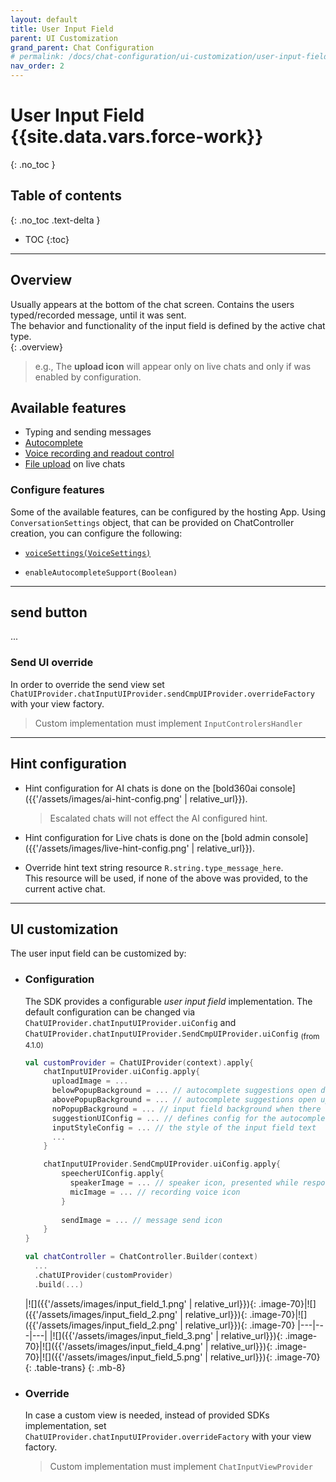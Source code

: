 ```yaml
---
layout: default
title: User Input Field
parent: UI Customization
grand_parent: Chat Configuration 
# permalink: /docs/chat-configuration/ui-customization/user-input-field
nav_order: 2
---
```


# User Input Field {{site.data.vars.force-work}}
{: .no_toc }

## Table of contents
{: .no_toc .text-delta }

- TOC
{:toc}

---

## Overview
Usually appears at the bottom of the chat screen. Contains the users typed/recorded message, until it was sent.   
The behavior and functionality of the input field is defined by the active chat type.   
{: .overview}

> e.g., The **upload icon** will appear only on live chats and only if was enabled by configuration.

## Available features
- Typing and sending messages 
- [Autocomplete](/docs/advanced-topics/autocomplete/in-chat)
- [Voice recording and readout control](/docs/advanced-topics/voice)
- [File upload](/docs/advanced-topics/file-upload) on live chats

### Configure features
Some of the available features, can be configured by the hosting App. Using `ConversationSettings` object, that can be provided on ChatController creation, you can configure the following:

- [`voiceSettings(VoiceSettings)`](./docs/chat-configuration/chat-settings#voice-control)

- `enableAutocompleteSupport(Boolean)`

---

## send  button
...

### Send UI override
In order to override the send view set `ChatUIProvider.chatInputUIProvider.sendCmpUIProvider.overrideFactory` with your view factory.
> Custom implementation must implement `InputControlersHandler`


---

## Hint configuration

- Hint configuration for AI chats is done on the [bold360ai console]({{'/assets/images/ai-hint-config.png' | relative_url}}).
  > Escalated chats will not effect the AI configured hint.

- Hint configuration for Live chats is done on the [bold admin console]({{'/assets/images/live-hint-config.png' | relative_url}}). 

- Override hint text string resource `R.string.type_message_here`.   
  This resource will be used, if none of the above was provided, to the current active chat.

---

## UI customization
The user input field can be customized by:

- ### Configuration   
  The SDK provides a configurable _user input field_ implementation.
  The default configuration can be changed via `ChatUIProvider.chatInputUIProvider.uiConfig` and `ChatUIProvider.chatInputUIProvider.SendCmpUIProvider.uiConfig` <sub>(from 4.1.0)</sub>
  
  ```kotlin
  val customProvider = ChatUIProvider(context).apply{
      chatInputUIProvider.uiConfig.apply{
        uploadImage = ...
        belowPopupBackground = ... // autocomplete suggestions open downward image
        abovePopupBackground = ... // autocomplete suggestions open upward image
        noPopupBackground = ... // input field background when there are no autocomplete suggestions 
        suggestionUIConfig = ... // defines config for the autocomplete suggestions rows 
        inputStyleConfig = ... // the style of the input field text
        ...
      }

      chatInputUIProvider.SendCmpUIProvider.uiConfig.apply{
          speecherUIConfig.apply{
            speakerImage = ... // speaker icon, presented while response is being read to the user
            micImage = ... // recording voice icon
          }
          
          sendImage = ... // message send icon
      }
  }

  val chatController = ChatController.Builder(context)
    ...
    .chatUIProvider(customProvider)
    .build(...)
  ```

  |![]({{'/assets/images/input_field_1.png' | relative_url}}){: .image-70}|![]({{'/assets/images/input_field_2.png' | relative_url}}){: .image-70}|![]({{'/assets/images/input_field_2.png' | relative_url}}){: .image-70}
  |---|---|---|
  |![]({{'/assets/images/input_field_3.png' | relative_url}}){: .image-70}|![]({{'/assets/images/input_field_4.png' | relative_url}}){: .image-70}|![]({{'/assets/images/input_field_5.png' | relative_url}}){: .image-70}
  {: .table-trans}
{: .mb-8}


- ### Override
  In case a custom view is needed, instead of provided SDKs implementation, set `ChatUIProvider.chatInputUIProvider.overrideFactory` with your view factory.

  > Custom implementation must implement `ChatInputViewProvider`
  
  